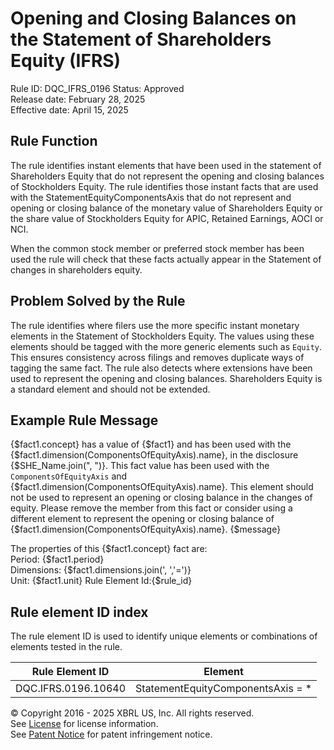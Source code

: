 # Opening and Closing Balances on the Statement of Shareholders Equity (IFRS)
Rule ID: DQC_IFRS_0196
Status: Approved  
Release date: February 28, 2025  
Effective date: April 15, 2025

## Rule Function
The rule identifies instant elements that have been used in the statement of Shareholders Equity that do not represent the opening and closing balances of Stockholders Equity. The rule identifies those instant facts that are used with the StatementEquityComponentsAxis that do not represent and opening or closing balance of the monetary value of Shareholders Equity or the share value of Stockholders Equity for APIC, Retained Earnings, AOCI or NCI.

When the common stock member or preferred stock member has been used the rule will check that these facts actually appear in the Statement of changes in shareholders equity.

## Problem Solved by the Rule
The rule identifies where filers use the more specific instant monetary elements in the Statement of Stockholders Equity.  The values using these elements should be tagged with the more generic elements such as `Equity`. This ensures consistency across filings and removes duplicate ways of tagging the same fact. The rule also detects where extensions have been used to represent the opening and closing balances. Shareholders Equity is a standard element and should not be extended.

## Example Rule Message 

{$fact1.concept} has a value of {$fact1} and has been used with the {$fact1.dimension(ComponentsOfEquityAxis).name}, in the disclosure {$SHE_Name.join(", ")}. This fact value has been used with the `ComponentsOfEquityAxis` and {$fact1.dimension(ComponentsOfEquityAxis).name}. This element should not be used to represent an opening or closing balance in the changes of equity.  Please remove the member from this fact or consider using a different element to represent the opening or closing balance of {$fact1.dimension(ComponentsOfEquityAxis).name}.
{$message}

The properties of this {$fact1.concept} fact are:  
Period: {$fact1.period}  
Dimensions: {$fact1.dimensions.join(', ','=')}  
Unit: {$fact1.unit}
Rule Element Id:{$rule_id}

## Rule element ID index  
The rule element ID is used to identify unique elements or combinations of elements tested in the rule.

|Rule Element ID|Element|
|--- |--- |
| DQC.IFRS.0196.10640 |StatementEquityComponentsAxis = *|


© Copyright 2016 - 2025 XBRL US, Inc. All rights reserved.   
See [License](https://xbrl.us/dqc-license) for license information.  
See [Patent Notice](https://xbrl.us/dqc-patent) for patent infringement notice. 
